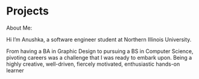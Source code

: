 # Projects

About Me:

Hi I’m Anushka, a software engineer student at Northern Illinois University. 

From having a BA in Graphic Design to pursuing a BS in Computer Science, pivoting careers was a challenge that I was ready to embark upon. Being a highly creative, well-driven, fiercely motivated, enthusiastic hands-on learner
